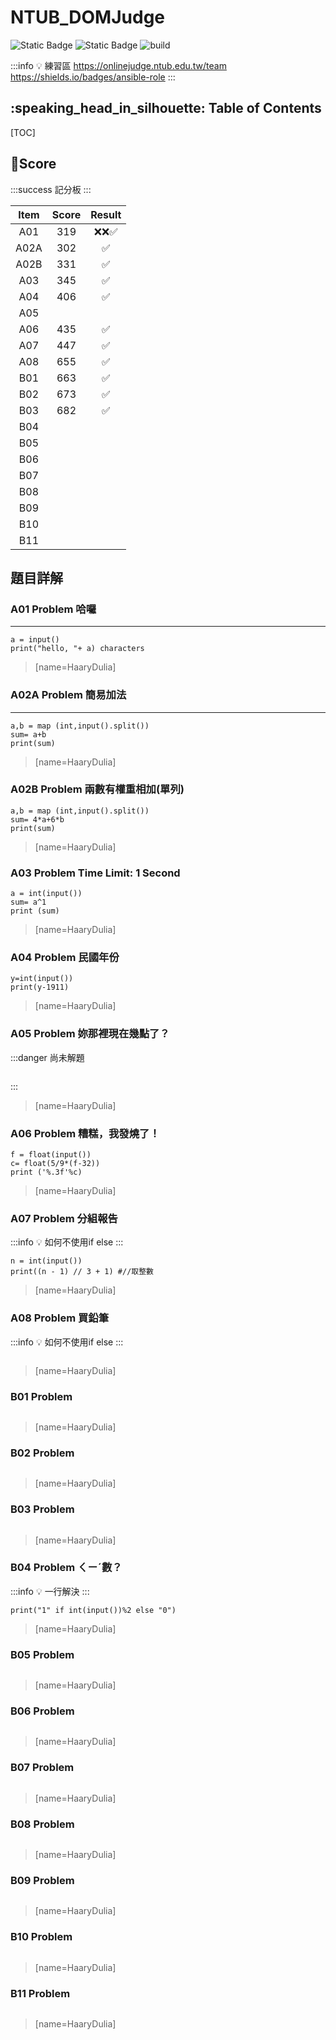 # NTUB_DOMJudge
![Static Badge](https://img.shields.io/badge/python%203--a?style=flat&logo=python&logoColor=white&color=4FCA21) 
![Static Badge](https://img.shields.io/badge/windows%2011--any?style=flat&logo=windows11&color=0074CD) ![build](https://img.shields.io/appveyor/ci/:user/:repo.svg)



:::info
:bulb: 練習區 
https://onlinejudge.ntub.edu.tw/team
https://shields.io/badges/ansible-role
:::
## :speaking_head_in_silhouette: Table of Contents

[TOC]

## :pencil:Score

:::success
記分板 
:::

|    **Item**   	|          **Score**         	|                           **Result**                 	|
|:-----------------:	|:-------------------------:	|:-----------------------------------------------:	|
|   A01  	            | 319 	            |❌❌✅|
|   A02A               	| 302               |✅|
|   A02B    	        | 331      			|✅|
|   A03             	|     345     	    |✅|
|   A04                	|       406       	|✅|
|   A05                	|       	       	|  |
|   A06                	|       435       	|✅|
|   A07                	|       447         |✅|
|   A08      	        |       655         |✅|
|   B01                	|       663         |✅| 	
|   B02                	|       673         |✅| 	
|   B03                	|       682         |✅| 
|   B04                	|               	|      	   |
|   B05                	|                   |      	   |        	
|   B06 	            |                  	|      	   |
|   B07                	|                 	|      	   |
|   B08               	|                  	|      	   |
|   B09                	|                   |      	   | 	
|   B10                	|                   |      	   |        	
|   B11                	|                   |      	   |       	

##    題目詳解

### A01 Problem 哈囉
---

```gherkin=
a = input()
print("hello, "+ a) characters
```
>  [name=HaaryDulia]

### A02A Problem 簡易加法
---

```gherkin=
a,b = map (int,input().split())
sum= a+b
print(sum)
```
>  [name=HaaryDulia]
>  
### A02B Problem 兩數有權重相加(單列)
```gherkin=
a,b = map (int,input().split())
sum= 4*a+6*b
print(sum)
```
>  [name=HaaryDulia]
>  
### A03 Problem Time Limit: 1 Second
```gherkin=
a = int(input())
sum= a^1 
print (sum)
```
>  [name=HaaryDulia]

### A04 Problem 民國年份
```gherkin=
y=int(input())
print(y-1911)
```
>  [name=HaaryDulia]

### A05 Problem 妳那裡現在幾點了？
:::danger
尚未解題
```gherkin=

```
:::
>  [name=HaaryDulia]


### A06 Problem 糟糕，我發燒了！
```gherkin=
f = float(input())
c= float(5/9*(f-32))
print ('%.3f'%c)
```
>  [name=HaaryDulia]

### A07 Problem 分組報告
:::info
:bulb: 如何不使用if else
:::
```gherkin=
n = int(input())
print((n - 1) // 3 + 1) #//取整數
```
>  [name=HaaryDulia]

### A08 Problem 買鉛筆
:::info
:bulb: 如何不使用if else
:::
```gherkin=

```
>  [name=HaaryDulia]

### B01 Problem 
```gherkin=

```
>  [name=HaaryDulia]

### B02 Problem 
```gherkin=

```
>  [name=HaaryDulia]

### B03 Problem 
```gherkin=

```
>  [name=HaaryDulia]

### B04 Problem ㄑㄧˊ數？
:::info
:bulb: 一行解決
:::
```gherkin=
print("1" if int(input())%2 else "0")
```
>  [name=HaaryDulia]

### B05 Problem 
```gherkin=

```
>  [name=HaaryDulia]

### B06 Problem 
```gherkin=

```
>  [name=HaaryDulia]

### B07 Problem 
```gherkin=

```
>  [name=HaaryDulia]

### B08 Problem 
```gherkin=

```
>  [name=HaaryDulia]

### B09 Problem 
```gherkin=

```
>  [name=HaaryDulia]

### B10 Problem 
```gherkin=

```
>  [name=HaaryDulia]

### B11 Problem 
```gherkin=

```
>  [name=HaaryDulia]